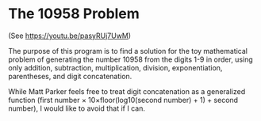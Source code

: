 The 10958 Problem
=================

(See https://youtu.be/pasyRUj7UwM)

The purpose of this program is to find a solution for the toy mathematical
problem of generating the number 10958 from the digits 1-9 in order, using only
addition, subtraction, multiplication, division, exponentiation, parentheses,
and digit concatenation.

While Matt Parker feels free to treat digit concatenation as a generalized
function (first number × 10×floor(log10(second number) + 1) + second number), I would
like to avoid that if I can.

